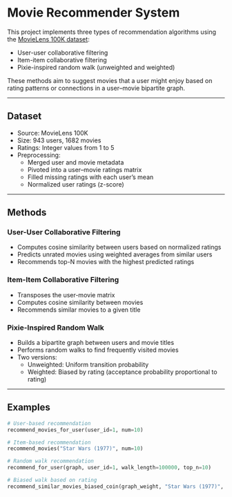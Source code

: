 # Movie Recommender System

This project implements three types of recommendation algorithms using the [MovieLens 100K dataset](https://grouplens.org/datasets/movielens/100k/):
- User-user collaborative filtering
- Item-item collaborative filtering
- Pixie-inspired random walk (unweighted and weighted)

These methods aim to suggest movies that a user might enjoy based on rating patterns or connections in a user–movie bipartite graph.

---

## Dataset

- Source: MovieLens 100K
- Size: 943 users, 1682 movies
- Ratings: Integer values from 1 to 5  
- Preprocessing:  
  - Merged user and movie metadata  
  - Pivoted into a user–movie ratings matrix  
  - Filled missing ratings with each user’s mean  
  - Normalized user ratings (z-score)

---

## Methods

### User-User Collaborative Filtering
- Computes cosine similarity between users based on normalized ratings  
- Predicts unrated movies using weighted averages from similar users  
- Recommends top-N movies with the highest predicted ratings

### Item-Item Collaborative Filtering
- Transposes the user-movie matrix  
- Computes cosine similarity between movies  
- Recommends similar movies to a given title

### Pixie-Inspired Random Walk
- Builds a bipartite graph between users and movie titles  
- Performs random walks to find frequently visited movies
- Two versions:
  - Unweighted: Uniform transition probability
  - Weighted: Biased by rating (acceptance probability proportional to rating)

---

## Examples

```python
# User-based recommendation
recommend_movies_for_user(user_id=1, num=10)

# Item-based recommendation
recommend_movies("Star Wars (1977)", num=10)

# Random walk recommendation
recommend_for_user(graph, user_id=1, walk_length=100000, top_n=10)

# Biased walk based on rating
recommend_similar_movies_biased_coin(graph_weight, "Star Wars (1977)", walk_length=100000, top_n=10)
